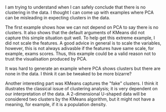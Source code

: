 I am trying to understand when I can safely conclude that there is no clustering in the data. I thought I can come up with examples where PCA can be misleading in expecting clusters in the data. 

The first example shows how we can not depend on PCA to say there is no clusters. It also shows that the default arguments of KMeans did not capture this simple situation quit well. To help get this extreme example, I did not scale the features. A good advice in general is to scale the variables, however, this is not always adivasble if the features have same scale, for example, exams scores. Thus, this example could be a valid reason not to trust the visualisation produced by PCA. 

It was hard to generate an example where PCA shows clusters but there are none in the data. I think it can be tweaked to be more bizarre? 

Another interesting part was KMeans captures the "fake" clusters. I think it illustrates the classical issue of clustering analysis; it is very dependent on our interpretation of the data. A 2-dimensional U-shaped data will be considered two clusters by the KMeans algorithm, but it might not have a meaning, for example, if it is a population density.  
